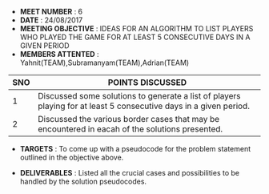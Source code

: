 * **MEET NUMBER** : 6
* **DATE** :  24/08/2017
* **MEETING OBJECTIVE** : IDEAS FOR AN ALGORITHM TO LIST PLAYERS WHO PLAYED THE GAME FOR AT LEAST 5 CONSECUTIVE DAYS IN A GIVEN PERIOD
* **MEMBERS ATTENTED** : Yahnit(TEAM),Subramanyam(TEAM),Adrian(TEAM)

SNO | POINTS DISCUSSED
---- | ----
1 |  Discussed some solutions to generate a list of players playing for at least 5 consecutive days in a given period.
2 |  Discussed the various border cases that may be encountered in eacah of the solutions presented.

* **TARGETS** : To come up with a pseudocode for the problem statement outlined in the objective above.

* **DELIVERABLES** : Listed all the crucial cases and possibilities to be handled by the solution pseudocodes.

